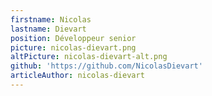 ```yaml
---
firstname: Nicolas
lastname: Dievart
position: Développeur senior
picture: nicolas-dievart.png
altPicture: nicolas-dievart-alt.png
github: 'https://github.com/NicolasDievart'
articleAuthor: nicolas-dievart
---
```

